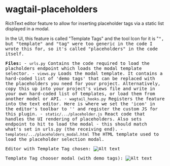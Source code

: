 # wagtail-placeholders
RichText editor feature to allow for inserting placeholder tags via a static list displayed in a modal.

In the UI, this feature is called "Template Tags" and the tool Icon for it is "<Tt>", but "template" and "tag" were too generic in the code I wrote this for, so it's called "placeholders" in the code itself.

**Files:**
	- ```urls.py``` Contains the code required to load the placholders endpoint which loads the modal template selector.
	- ```views.py``` Loads the modal template. It contains a hard-coded list of 'demo tags' that can be replaced with the placeholders you need for your project. Alternatively, copy this up into your project's views file and write in your own hard-coded list of templates, or load them from another model or API.
	-  ```wagtail_hooks.py``` Registers the feature into the text editor. Here is where we set the 'icon' in the editor's toolbar to '<Tt>' and register the custom JS for this plugin.
	- ```static/.../placeholder.js``` React code that handles the UI rendering of placeholders. Also sets endpoint to hit to load the modal - this should match what's set in urls.py (the receiving end).
	- ```templates/.../placeholders_modal.html``` The HTML template used to load the placeholder selection modal.

Editor with Template Tag chosen:
![Alt text](relative/path/to/RichText1.png?raw=true "Title")

Template Tag chooser modal (with demo tags):
![Alt text](relative/path/to/RichText2.png?raw=true "Title")

